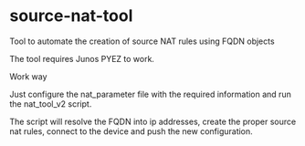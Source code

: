 # source-nat-tool
Tool to automate the creation of source NAT rules using FQDN objects

The tool requires Junos PYEZ to work.

Work way

Just configure the nat_parameter file with the required information and run the nat_tool_v2 script.

The script will resolve the FQDN into ip addresses, create the proper source nat rules, connect to the device and push the new configuration.
